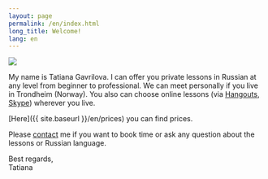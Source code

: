 ```yaml
---
layout: page
permalink: /en/index.html
long_title: Welcome!
lang: en
---
```

<img class="img-rounded" src="{{site.baseurl}}/images/photo.jpg"/>

My name is Tatiana Gavrilova. I can offer you private lessons in Russian at
any  level from beginner to professional. We can meet personally if you live
in Trondheim (Norway). You also can choose online lessons (via
[Hangouts](https://www.google.com/+/learnmore/hangouts/),
[Skype](http://www.skype.com/)) wherever you live.

[Here]({{ site.baseurl }}/en/prices) you can find prices.

Please [contact]({{site.baseurl}}/{{page.lang}}/contact) me if you want to
book time or ask any question about the lessons or  Russian language.

Best regards, <br/>
Tatiana
